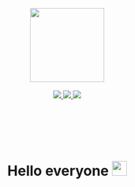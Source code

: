 <div id="header" align="center">
  <img src="https://media.giphy.com/media/LMt9638dO8dftAjtco/giphy.gif" width="150"/>
</div>
<br> 
<div id="badges" align="center">
  <a href="https://www.instagram.com/vladorsumy/?hl=ru">
    <img src="https://img.shields.io/badge/Instagram-red?logo=instagram&logoColor=white&style=for-the-badge"/>
  </a>
  <a href="https://t.me/vladorsumy">
    <img src="https://img.shields.io/badge/Telegram-blue?logo=telegram&logoColor=white&style=for-the-badge"/>
  </a>
  <a href="mailto: vladorthebest@gmail.com">
    <img src="https://img.shields.io/badge/Gmail-yellow?logo=gmail&logoColor=white&style=for-the-badge"/>
  </a>
 <br> <br> <br> <br> <br> <br>
  <h1>
  Hello everyone
    <img src="https://media.giphy.com/media/hvRJCLFzcasrR4ia7z/giphy.gif" width="30px"/>
  </h1>
</div>




